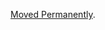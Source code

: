 <a href="/dubzzz/fast-check/tree/main/website/docs/tutorials/detect-race-conditions/multiple-batches-of-calls.mdx">Moved Permanently</a>.